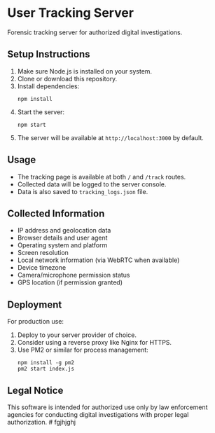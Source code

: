 # User Tracking Server

Forensic tracking server for authorized digital investigations.

## Setup Instructions

1. Make sure Node.js is installed on your system.
2. Clone or download this repository.
3. Install dependencies:
   ```
   npm install
   ```
4. Start the server:
   ```
   npm start
   ```
5. The server will be available at `http://localhost:3000` by default.

## Usage

- The tracking page is available at both `/` and `/track` routes.
- Collected data will be logged to the server console.
- Data is also saved to `tracking_logs.json` file.

## Collected Information

- IP address and geolocation data
- Browser details and user agent
- Operating system and platform
- Screen resolution
- Local network information (via WebRTC when available)
- Device timezone
- Camera/microphone permission status
- GPS location (if permission granted)

## Deployment

For production use:
1. Deploy to your server provider of choice.
2. Consider using a reverse proxy like Nginx for HTTPS.
3. Use PM2 or similar for process management:
   ```
   npm install -g pm2
   pm2 start index.js
   ```

## Legal Notice

This software is intended for authorized use only by law enforcement agencies for conducting digital investigations with proper legal authorization. # fgjhjghj
